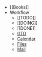 - [[Books]]
- Workflow
	- [[TODO]]
	- [[DOING]]
	- [[DONE]]
	- [GTD](https://keep.google.com)
	- [Calendar](https://calendar.google.com)
	- [Files](https://drive.google.com)
	- [Mail](https://mail.google.com)